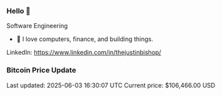 ### Hello 🤙  

Software Engineering

- 🔭 I love computers, finance, and building things.
  
LinkedIn: https://www.linkedin.com/in/thejustinbishop/  









































































































































































































































































































































































































































































































































































































































### Bitcoin Price Update
Last updated: 2025-06-03 16:30:07 UTC
Current price: $106,466.00 USD
